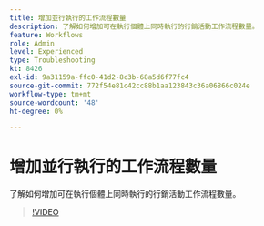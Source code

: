 ```yaml
---
title: 增加並行執行的工作流程數量
description: 了解如何增加可在執行個體上同時執行的行銷活動工作流程數量。
feature: Workflows
role: Admin
level: Experienced
type: Troubleshooting
kt: 8426
exl-id: 9a31159a-ffc0-41d2-8c3b-68a5d6f77fc4
source-git-commit: 772f54e81c42cc88b1aa123843c36a06866c024e
workflow-type: tm+mt
source-wordcount: '48'
ht-degree: 0%

---
```


# 增加並行執行的工作流程數量

了解如何增加可在執行個體上同時執行的行銷活動工作流程數量。

>[!VIDEO](https://video.tv.adobe.com/v/335982?quality=12)
